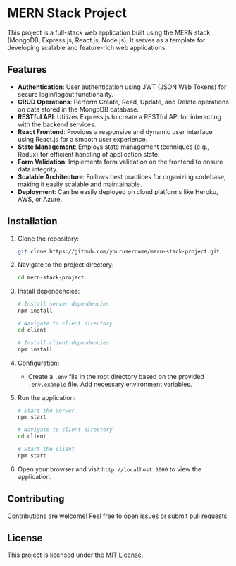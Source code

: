# MERN Stack Project

This project is a full-stack web application built using the MERN stack (MongoDB, Express.js, React.js, Node.js). It serves as a template for developing scalable and feature-rich web applications.

## Features

- **Authentication**: User authentication using JWT (JSON Web Tokens) for secure login/logout functionality.
- **CRUD Operations**: Perform Create, Read, Update, and Delete operations on data stored in the MongoDB database.
- **RESTful API**: Utilizes Express.js to create a RESTful API for interacting with the backend services.
- **React Frontend**: Provides a responsive and dynamic user interface using React.js for a smooth user experience.
- **State Management**: Employs state management techniques (e.g., Redux) for efficient handling of application state.
- **Form Validation**: Implements form validation on the frontend to ensure data integrity.
- **Scalable Architecture**: Follows best practices for organizing codebase, making it easily scalable and maintainable.
- **Deployment**: Can be easily deployed on cloud platforms like Heroku, AWS, or Azure.

## Installation

1. Clone the repository:

    ```bash
    git clone https://github.com/yourusername/mern-stack-project.git
    ```

2. Navigate to the project directory:

    ```bash
    cd mern-stack-project
    ```

3. Install dependencies:

    ```bash
    # Install server dependencies
    npm install

    # Navigate to client directory
    cd client

    # Install client dependencies
    npm install
    ```

4. Configuration:

    - Create a `.env` file in the root directory based on the provided `.env.example` file. Add necessary environment variables.

5. Run the application:

    ```bash
    # Start the server
    npm start

    # Navigate to client directory
    cd client

    # Start the client
    npm start
    ```

6. Open your browser and visit `http://localhost:3000` to view the application.

## Contributing

Contributions are welcome! Feel free to open issues or submit pull requests.

## License

This project is licensed under the [MIT License](LICENSE).

